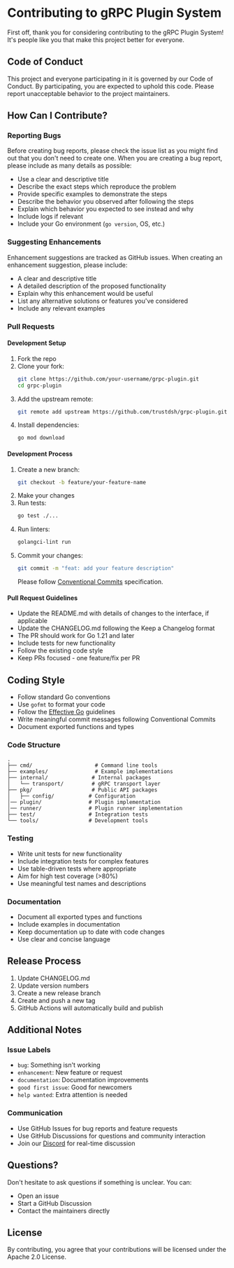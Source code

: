 # Contributing to gRPC Plugin System

First off, thank you for considering contributing to the gRPC Plugin System! It's people like you that make this project better for everyone.

## Code of Conduct

This project and everyone participating in it is governed by our Code of Conduct. By participating, you are expected to uphold this code. Please report unacceptable behavior to the project maintainers.

## How Can I Contribute?

### Reporting Bugs

Before creating bug reports, please check the issue list as you might find out that you don't need to create one. When you are creating a bug report, please include as many details as possible:

* Use a clear and descriptive title
* Describe the exact steps which reproduce the problem
* Provide specific examples to demonstrate the steps
* Describe the behavior you observed after following the steps
* Explain which behavior you expected to see instead and why
* Include logs if relevant
* Include your Go environment (`go version`, OS, etc.)

### Suggesting Enhancements

Enhancement suggestions are tracked as GitHub issues. When creating an enhancement suggestion, please include:

* A clear and descriptive title
* A detailed description of the proposed functionality
* Explain why this enhancement would be useful
* List any alternative solutions or features you've considered
* Include any relevant examples

### Pull Requests

#### Development Setup

1. Fork the repo
2. Clone your fork:
   ```bash
   git clone https://github.com/your-username/grpc-plugin.git
   cd grpc-plugin
   ```
3. Add the upstream remote:
   ```bash
   git remote add upstream https://github.com/trustdsh/grpc-plugin.git
   ```
4. Install dependencies:
   ```bash
   go mod download
   ```

#### Development Process

1. Create a new branch:
   ```bash
   git checkout -b feature/your-feature-name
   ```
2. Make your changes
3. Run tests:
   ```bash
   go test ./...
   ```
4. Run linters:
   ```bash
   golangci-lint run
   ```
5. Commit your changes:
   ```bash
   git commit -m "feat: add your feature description"
   ```
   Please follow [Conventional Commits](https://www.conventionalcommits.org/) specification.

#### Pull Request Guidelines

* Update the README.md with details of changes to the interface, if applicable
* Update the CHANGELOG.md following the Keep a Changelog format
* The PR should work for Go 1.21 and later
* Include tests for new functionality
* Follow the existing code style
* Keep PRs focused - one feature/fix per PR

## Coding Style

* Follow standard Go conventions
* Use `gofmt` to format your code
* Follow the [Effective Go](https://golang.org/doc/effective_go.html) guidelines
* Write meaningful commit messages following Conventional Commits
* Document exported functions and types

### Code Structure

```
.
├── cmd/                    # Command line tools
├── examples/               # Example implementations
├── internal/              # Internal packages
│   └── transport/         # gRPC transport layer
├── pkg/                   # Public API packages
│   ├── config/           # Configuration
│── plugin/               # Plugin implementation
│── runner/               # Plugin runner implementation
├── test/                 # Integration tests
└── tools/                # Development tools
```

### Testing

* Write unit tests for new functionality
* Include integration tests for complex features
* Use table-driven tests where appropriate
* Aim for high test coverage (>80%)
* Use meaningful test names and descriptions

### Documentation

* Document all exported types and functions
* Include examples in documentation
* Keep documentation up to date with code changes
* Use clear and concise language

## Release Process

1. Update CHANGELOG.md
2. Update version numbers
3. Create a new release branch
4. Create and push a new tag
5. GitHub Actions will automatically build and publish

## Additional Notes

### Issue Labels

* `bug`: Something isn't working
* `enhancement`: New feature or request
* `documentation`: Documentation improvements
* `good first issue`: Good for newcomers
* `help wanted`: Extra attention is needed

### Communication

* Use GitHub Issues for bug reports and feature requests
* Use GitHub Discussions for questions and community interaction
* Join our [Discord](https://discord.gg/uddjvRC2WU) for real-time discussion

## Questions?

Don't hesitate to ask questions if something is unclear. You can:

* Open an issue
* Start a GitHub Discussion
* Contact the maintainers directly

## License

By contributing, you agree that your contributions will be licensed under the Apache 2.0 License. 